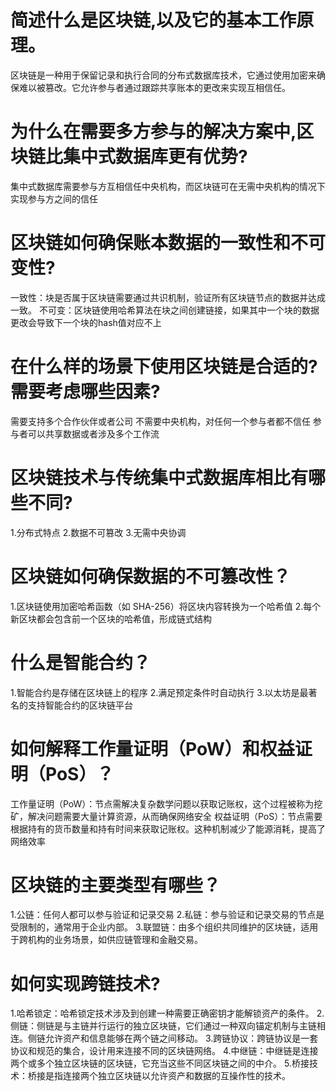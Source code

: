 # 简述什么是区块链,以及它的基本工作原理。
区块链是一种用于保留记录和执行合同的分布式数据库技术，它通过使用加密来确保难以被篡改。它允许参与者通过跟踪共享账本的更改来实现互相信任。

# 为什么在需要多方参与的解决方案中,区块链比集中式数据库更有优势?
集中式数据库需要参与方互相信任中央机构，而区块链可在无需中央机构的情况下实现参与方之间的信任

# 区块链如何确保账本数据的一致性和不可变性?
一致性：块是否属于区块链需要通过共识机制，验证所有区块链节点的数据并达成一致。
不可变：区块链使用哈希算法在块之间创建链接，如果其中一个块的数据更改会导致下一个块的hash值对应不上

# 在什么样的场景下使用区块链是合适的?需要考虑哪些因素?
需要支持多个合作伙伴或者公司
不需要中央机构，对任何一个参与者都不信任
参与者可以共享数据或者涉及多个工作流

# 区块链技术与传统集中式数据库相比有哪些不同?
1.分布式特点
2.数据不可篡改
3.无需中央协调

# 区块链如何确保数据的不可篡改性？
1.区块链使用加密哈希函数（如 SHA-256）将区块内容转换为一个哈希值
2.每个新区块都会包含前一个区块的哈希值，形成链式结构

# 什么是智能合约？
1.智能合约是存储在区块链上的程序
2.满足预定条件时自动执行
3.以太坊是最著名的支持智能合约的区块链平台

# 如何解释工作量证明（PoW）和权益证明（PoS）？
工作量证明（PoW）：节点需解决复杂数学问题以获取记账权，这个过程被称为挖矿，解决问题需要大量计算资源，从而确保网络安全
权益证明（PoS）：节点需要根据持有的货币数量和持有时间来获取记账权。这种机制减少了能源消耗，提高了网络效率

# 区块链的主要类型有哪些？
1.公链：任何人都可以参与验证和记录交易
2.私链：参与验证和记录交易的节点是受限制的，通常用于企业内部。
3.联盟链：由多个组织共同维护的区块链，适用于跨机构的业务场景，如供应链管理和金融交易。

# 如何实现跨链技术?
1.哈希锁定：哈希锁定技术涉及到创建一种需要正确密钥才能解锁资产的条件。
2.侧链：侧链是与主链并行运行的独立区块链，它们通过一种双向锚定机制与主链相连。侧链允许资产和信息能够在两个链之间移动。
3.跨链协议：跨链协议是一套协议和规范的集合，设计用来连接不同的区块链网络。
4.中继链：中继链是连接两个或多个独立区块链的区块链，它充当这些不同区块链之间的中介。
5.桥接技术：桥接是指连接两个独立区块链以允许资产和数据的互操作性的技术。
